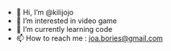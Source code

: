 - 👋 Hi, I’m @kilijojo
- 👀 I’m interested in video game
- 🌱 I’m currently learning code
- 📫 How to reach me : joa.bories@gmail.com

<!---
kilijojo/kilijojo is a ✨ special ✨ repository because its `README.md` (this file) appears on your GitHub profile.
You can click the Preview link to take a look at your changes.
--->
